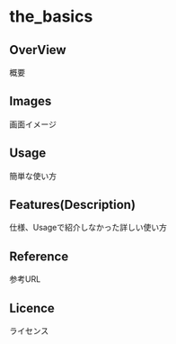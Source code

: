 # the_basics
## OverView
概要

## Images
画面イメージ

## Usage
簡単な使い方

## Features(Description)
仕様、Usageで紹介しなかった詳しい使い方

## Reference
参考URL

## Licence
ライセンス
